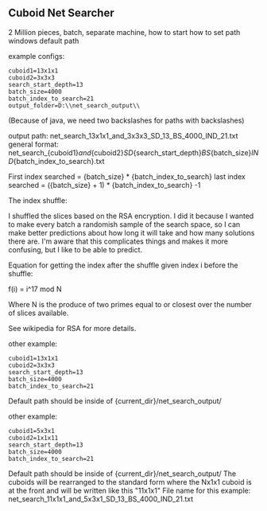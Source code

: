 ## Cuboid Net Searcher

2 Million pieces, batch, separate machine,
how to start
how to set path windows
default path



example configs:
```
cuboid1=13x1x1
cuboid2=3x3x3
search_start_depth=13
batch_size=4000
batch_index_to_search=21
output_folder=D:\\net_search_output\\
```
(Because of java, we need two backslashes for paths with backslashes)

output path:
net_search_13x1x1_and_3x3x3_SD_13_BS_4000_IND_21.txt
general format:
net_search_{cuboid1}_and_{cuboid2}_SD_{search_start_depth}_BS_{batch_size}_IND_{batch_index_to_search}.txt

First index searched = {batch_size} * {batch_index_to_search}
last index searched = ({batch_size} + 1) * {batch_index_to_search} -1

The index shuffle:

I shuffled the slices based on the RSA encryption. I did it because I wanted to make every batch a randomish sample of
the search space, so I can make better predictions about how long it will take and how many solutions there are.
I'm aware that this complicates things and makes it more confusing, but I like to be able to predict.

Equation for getting the index after the shuffle given index i before the shuffle:

f(i) = i^17 mod N

Where N is the produce of two primes equal to or closest over the number of slices available.

See wikipedia for RSA for more details.




other example:
```
cuboid1=13x1x1
cuboid2=3x3x3
search_start_depth=13
batch_size=4000
batch_index_to_search=21
```
Default path should be inside of {current_dir}/net_search_output/


other example:
```
cuboid1=5x3x1
cuboid2=1x1x11
search_start_depth=13
batch_size=4000
batch_index_to_search=21
```
Default path should be inside of {current_dir}/net_search_output/
The cuboids will be rearranged to the standard form where the Nx1x1 cuboid is at the front and
will be written like this "11x1x1"
File name for this example:
net_search_11x1x1_and_5x3x1_SD_13_BS_4000_IND_21.txt